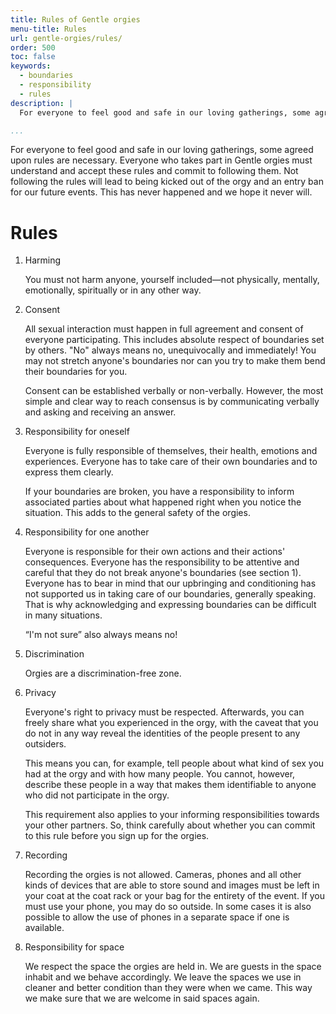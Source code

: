 ```yaml
---
title: Rules of Gentle orgies
menu-title: Rules
url: gentle-orgies/rules/
order: 500
toc: false
keywords:
  - boundaries
  - responsibility
  - rules
description: |
  For everyone to feel good and safe in our loving gatherings, some agreed upon rules are necessary.

...
```


For everyone to feel good and safe in our loving gatherings, some agreed upon rules are necessary.
Everyone who takes part in Gentle orgies must understand and accept these rules and commit to following them.
Not following the rules will lead to being kicked out of the orgy and an entry ban for our future events.
This has never happened and we hope it never will.

# Rules

1. Harming

    You must not harm anyone, yourself included—not physically, mentally, emotionally, spiritually or in any other way.

2. Consent

    All sexual interaction must happen in full agreement and consent of everyone participating.
    This includes absolute respect of boundaries set by others.
    "No" always means no, unequivocally and immediately!
    You may not stretch anyone's boundaries nor can you try to make them bend their boundaries for you.

    Consent can be established verbally or non-verbally. 
    However, the most simple and clear way to reach consensus is by communicating verbally and asking and receiving an answer.

3.  Responsibility for oneself

    Everyone is fully responsible of themselves, their health, emotions and experiences.
    Everyone has to take care of their own boundaries and to express them clearly.

    If your boundaries are broken, you have a responsibility to inform associated parties about what happened right when you notice the situation.
    This adds to the general safety of the orgies.

4.  Responsibility for one another

    Everyone is responsible for their own actions and their actions' consequences.
    Everyone has the responsibility to be attentive and careful that they do not break anyone's boundaries (see section 1).
    Everyone has to bear in mind that our upbringing and conditioning has not supported us in taking care of our boundaries, generally speaking.
    That is why acknowledging and expressing boundaries can be difficult in many situations.

    “I'm not sure” also always means no!

5.  Discrimination

    Orgies are a discrimination-free zone.

6.  Privacy

    Everyone's right to privacy must be respected.
    Afterwards, you can freely share what you experienced in the orgy, with the caveat that you do not in any way reveal the identities of the people present to any outsiders.

    This means you can, for example, tell people about what kind of sex you had at the orgy and with how many people. 
    You cannot, however, describe these people in a way that makes them identifiable to anyone who did not participate in the orgy.

    This requirement also applies to your informing responsibilities towards your other partners.
    So, think carefully about whether you can commit to this rule before you sign up for the orgies.

7.  Recording

    Recording the orgies is not allowed.
    Cameras, phones and all other kinds of devices that are able to store sound and images must be left in your coat at the coat rack or your bag for the entirety of the event.
    If you must use your phone, you may do so outside.
    In some cases it is also possible to allow the use of phones in a separate space if one is available.

8.  Responsibility for space

    We respect the space the orgies are held in.
    We are guests in the space inhabit and we behave accordingly.
    We leave the spaces we use in cleaner and better condition than they were when we came.
    This way we make sure that we are welcome in said spaces again.
